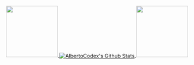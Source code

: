 <p align="center">
<a href="https://github.com/AlbertoCodex">
  <img height="140em" src="https://github-readme-stats-eight-theta.vercel.app/api?username=AlbertoCodex&show_icons=true&theme=ayu-mirage&include_all_commits=true&count_private=true" />
  <img align="center" alt="AlbertoCodex's Github Stats" src="https://github-readme-stats-git-masterrstaa-rickstaa.vercel.app/api?username=AlbertoCodex&show_icons=true&count_private=true&&line_height=27&include_all_commits=true&role=owner,collaborator&theme=ayu-mirage"/>
  <img height="140em" src="https://github-readme-stats-eight-theta.vercel.app/api/top-langs/?username=AlbertoCodex&layout=compact&theme=ayu-mirage&count_private=false" />
</a>
</p>
<!--
<p align ="center">
<a href="mailto:zenycs3@gmail.com">Gmail</a> || <a href="https://www.linkedin.com/in/albertocodex" target="_blank">Linkedin</a>
</p>
-->

<!--
**AlbertoCodex/AlbertoCodex** is a ✨ _special_ ✨ repository because its `README.md` (this file) appears on your GitHub profile.

Here are some ideas to get you started:

- 🔭 I’m currently working on ...
- 🌱 I’m currently learning ...
- 👯 I’m looking to collaborate on ...
- 🤔 I’m looking for help with ...
- 💬 Ask me about ...
- 
- 😄 Pronouns: ...
- ⚡ Fun fact: ...
-->
